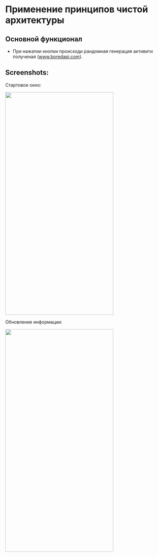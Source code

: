 # Применение принципов чистой архитектуры

## Основной функционал
- При нажатии кнопки происходи рандомная генерация активити полученая (www.boredapi.com).

## Screenshots:

Стартовое окно: <br>

<img src="https://github.com/KonstantinSham/proba/assets/69507445/d45b8239-7fe5-4b44-92f1-d2167645f62c" width="340" height="699" />  <br>

Обновление информации: <br>

<img src="https://github.com/KonstantinSham/proba/assets/69507445/f5dc76c6-b39b-416f-816d-2343e932e95b" width="340" height="699" />  <br>
